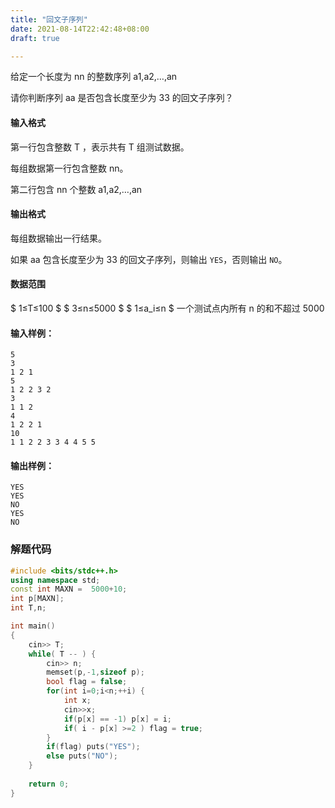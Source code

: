 ```yaml
---
title: "回文子序列"
date: 2021-08-14T22:42:48+08:00
draft: true

---
```


给定一个长度为 nn 的整数序列 a1,a2,…,an 

请你判断序列 aa 是否包含长度至少为 33 的回文子序列？

#### 输入格式

第一行包含整数 T ，表示共有 T  组测试数据。

每组数据第一行包含整数 nn。

第二行包含 nn 个整数 a1,a2,…,an

#### 输出格式

每组数据输出一行结果。

如果 aa 包含长度至少为 33 的回文子序列，则输出 `YES`，否则输出 `NO`。

#### 数据范围

$ 1≤T≤100 $ 
$ 3≤n≤5000 $ 
$ 1≤a_i≤n $
一个测试点内所有 n 的和不超过 5000

#### 输入样例：

```
5
3
1 2 1
5
1 2 2 3 2
3
1 1 2
4
1 2 2 1
10
1 1 2 2 3 3 4 4 5 5
```

#### 输出样例：

```
YES
YES
NO
YES
NO
```





### 解题代码



```cpp
#include <bits/stdc++.h>
using namespace std;
const int MAXN =  5000+10;
int p[MAXN];
int T,n;

int main()
{
    cin>> T;
    while( T -- ) {
        cin>> n;
        memset(p,-1,sizeof p);
        bool flag = false;
        for(int i=0;i<n;++i) {
            int x;
            cin>>x;
            if(p[x] == -1) p[x] = i;
            if( i - p[x] >=2 ) flag = true;
        }
        if(flag) puts("YES");
        else puts("NO");
    }
    
    return 0;
}
```

